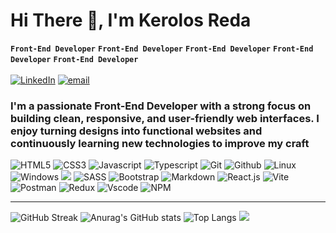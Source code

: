 <h1 align="left">Hi There 👋, I'm Kerolos Reda</h1>

**`Front-End Developer`** **`Front-End Developer`** **`Front-End Developer`** **`Front-End Developer`** **`Front-End Developer`** <br/>
<br/>
[![LinkedIn](https://img.shields.io/badge/LinkedIn-%230077B5.svg?logo=linkedin&logoColor=white)](https://www.linkedin.com/in/kerolos-reda-61ab33373/) 
[![email](https://img.shields.io/badge/Email-D14836?logo=gmail&logoColor=white)](mailto:kerolos.reda.makram@gmail.com)
<h3 align="left">I'm a passionate Front-End Developer with a strong focus on building clean, responsive, and user-friendly web interfaces. I enjoy turning designs into functional websites and continuously learning new technologies to improve my craft</h3>

![HTML5](https://api.iconify.design/skill-icons:html.svg?width=60)
![CSS3](https://api.iconify.design/skill-icons:css.svg?width=60)
![Javascript](https://api.iconify.design/skill-icons:javascript.svg?width=60)
![Typescript](https://api.iconify.design/skill-icons:typescript.svg?width=60)
![Git](https://api.iconify.design/skill-icons:git.svg?width=60)
![Github](https://api.iconify.design/skill-icons:github-dark.svg?width=60)
![Linux](https://api.iconify.design/skill-icons:linux-light.svg?width=60)
![Windows](https://api.iconify.design/skill-icons:windows-dark.svg?width=60)
![](https://api.iconify.design/skill-icons:windows-light.svg?width=60)
![SASS](https://api.iconify.design/skill-icons:sass.svg?width=60)
![Bootstrap](https://api.iconify.design/skill-icons:bootstrap.svg?width=60)
![Markdown](https://api.iconify.design/skill-icons:markdown-dark.svg?width=60)
![React.js](https://api.iconify.design/skill-icons:react-dark.svg?width=60)
![Vite](https://api.iconify.design/skill-icons:vite-dark.svg?width=60)
![Postman](https://api.iconify.design/skill-icons:postman.svg?width=60)
![Redux](https://api.iconify.design/skill-icons:redux.svg?width=60)
![Vscode](https://api.iconify.design/skill-icons:vscode-dark.svg?width=60)
![NPM](https://api.iconify.design/skill-icons:npm-dark.svg?width=60)

---
![GitHub Streak](https://streak-stats.demolab.com?user=kerolos-reda&hide_border=true&card_width=1000&theme=dark)
![Anurag's GitHub stats](https://github-readme-stats.vercel.app/api?username=kerolos-reda&hide=contribs,prs&card_width=1000&hide_border=true&theme=dark)
![Top Langs](https://github-readme-stats.vercel.app/api/top-langs/?username=kerolos-reda&layout=compact&card_width=1000&hide_border=true&theme=dark)
[![](https://visitcount.itsvg.in/api?id=kerolos-reda&icon=2&color=0)](https://visitcount.itsvg.in)


<!-- Proudly created with GPRM ( https://gprm.itsvg.in ) -->
